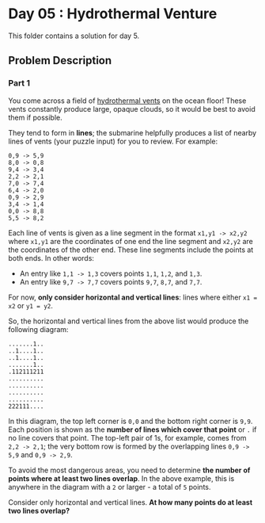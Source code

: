 # Day 05 : Hydrothermal Venture

This folder contains a solution for day 5.

## Problem Description

### Part 1

You come across a field of [hydrothermal vents](https://en.wikipedia.org/wiki/Hydrothermal_vent) on the ocean floor! These vents constantly produce large, opaque clouds, so it would be best to avoid them if possible.

They tend to form in **lines**; the submarine helpfully produces a list of nearby lines of vents (your puzzle input) for you to review. For example:

```
0,9 -> 5,9
8,0 -> 0,8
9,4 -> 3,4
2,2 -> 2,1
7,0 -> 7,4
6,4 -> 2,0
0,9 -> 2,9
3,4 -> 1,4
0,0 -> 8,8
5,5 -> 8,2
```

Each line of vents is given as a line segment in the format ```x1,y1 -> x2,y2``` where ```x1,y1``` are the coordinates of one end the line segment and ```x2,y2``` are the coordinates of the other end. These line segments include the points at both ends. In other words:

  * An entry like ```1,1 -> 1,3``` covers points ```1,1```, ```1,2```, and ```1,3```.
  * An entry like ```9,7 -> 7,7``` covers points ```9,7```, ```8,7```, and ```7,7```.

For now, **only consider horizontal and vertical lines**: lines where either ```x1 = x2``` or ```y1 = y2```.

So, the horizontal and vertical lines from the above list would produce the following diagram:

```
.......1..
..1....1..
..1....1..
.......1..
.112111211
..........
..........
..........
..........
222111....
```

In this diagram, the top left corner is ```0,0``` and the bottom right corner is ```9,9```. Each position is shown as the **number of lines which cover that point** or ```.``` if no line covers that point. The top-left pair of 1s, for example, comes from ```2,2 -> 2,1```; the very bottom row is formed by the overlapping lines ```0,9 -> 5,9``` and ```0,9 -> 2,9```.

To avoid the most dangerous areas, you need to determine **the number of points where at least two lines overlap**. In the above example, this is anywhere in the diagram with a ```2``` or larger - a total of ```5``` points.

Consider only horizontal and vertical lines. **At how many points do at least two lines overlap?**
